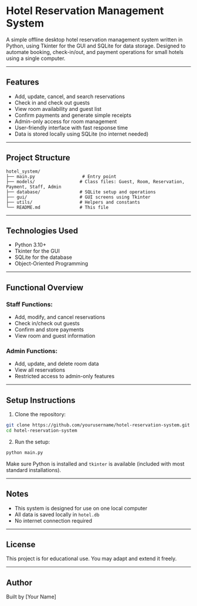 # Hotel Reservation Management System

A simple offline desktop hotel reservation management system written in Python, using Tkinter for the GUI and SQLite for data storage. Designed to automate booking, check-in/out, and payment operations for small hotels using a single computer.

---

## Features

* Add, update, cancel, and search reservations
* Check in and check out guests
* View room availability and guest list
* Confirm payments and generate simple receipts
* Admin-only access for room management
* User-friendly interface with fast response time
* Data is stored locally using SQLite (no internet needed)

---

## Project Structure

```plaintext
hotel_system/
├── main.py                  # Entry point
├── models/                 # Class files: Guest, Room, Reservation, Payment, Staff, Admin
├── database/               # SQLite setup and operations
├── gui/                    # GUI screens using Tkinter
├── utils/                  # Helpers and constants
└── README.md               # This file
```

---

## Technologies Used

* Python 3.10+
* Tkinter for the GUI
* SQLite for the database
* Object-Oriented Programming

---

## Functional Overview

### Staff Functions:

* Add, modify, and cancel reservations
* Check in/check out guests
* Confirm and store payments
* View room and guest information

### Admin Functions:

* Add, update, and delete room data
* View all reservations
* Restricted access to admin-only features

---

## Setup Instructions

1. Clone the repository:

```bash
git clone https://github.com/yourusername/hotel-reservation-system.git
cd hotel-reservation-system
```

2. Run the setup:

```bash
python main.py
```

Make sure Python is installed and `tkinter` is available (included with most standard installations).

---

## Notes

* This system is designed for use on one local computer
* All data is saved locally in `hotel.db`
* No internet connection required

---

## License

This project is for educational use. You may adapt and extend it freely.

---

## Author

Built by \[Your Name]
